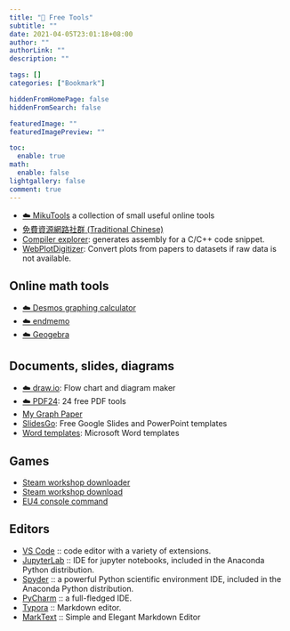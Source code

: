 ```yaml
---
title: "🔖 Free Tools"
subtitle: ""
date: 2021-04-05T23:01:18+08:00
author: ""
authorLink: ""
description: ""

tags: []
categories: ["Bookmark"]

hiddenFromHomePage: false
hiddenFromSearch: false

featuredImage: ""
featuredImagePreview: ""

toc:
  enable: true
math:
  enable: false
lightgallery: false
comment: true
---
```



<!--more-->

- [☁️ MikuTools](https://tools.miku.ac/) a collection of small useful online tools
- [免費資源網路社群 (Traditional Chinese)](https://free.com.tw/)
- [Compiler explorer](https://godbolt.org/): generates assembly for a C/C++ code snippet.
- [WebPlotDigitizer](https://automeris.io/WebPlotDigitizer/): Convert plots from papers to datasets if raw data is not available.

## Online math tools

- [☁️ Desmos graphing calculator](https://www.desmos.com/calculator)
- [☁️ endmemo](http://www.endmemo.com/index.php)
- [☁️ Geogebra](https://www.geogebra.org/?lang=en)

## Documents, slides, diagrams

- [☁️ draw.io](https://www.draw.io/): Flow chart and diagram maker
- [☁️ PDF24](https://tools.pdf24.org/en/): 24 free PDF tools
- [My Graph Paper](https://www.mygraphpaper.com/)
- [SlidesGo](https://slidesgo.com/): Free Google Slides and PowerPoint templates
- [Word templates](https://www.vertex42.com/WordTemplates/): Microsoft Word templates

## Games

- [Steam workshop downloader](https://steamworkshopdownloader.io/)
- [Steam workshop download](http://steamworkshop.download/)
- [EU4 console command](https://eu4.paradoxwikis.com/Console_commands)

## Editors

- [VS Code](https://code.visualstudio.com/) :: code editor with a variety of extensions.
- [JupyterLab](https://jupyterlab.readthedocs.io/en/stable/) :: IDE for jupyter notebooks, included in the Anaconda Python distribution.
- [Spyder](https://www.spyder-ide.org/) :: a powerful Python scientific environment IDE, included in the Anaconda Python distribution.
- [PyCharm](https://www.jetbrains.com/pycharm/) :: a full-fledged IDE.
- [Typora](https://typora.io) :: Markdown editor.
- [MarkText](https://marktext.app) :: Simple and Elegant Markdown Editor
